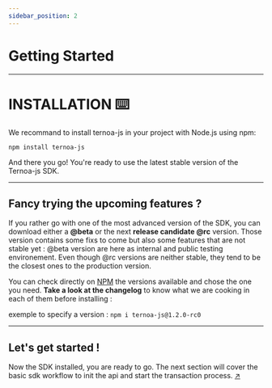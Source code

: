 ```yaml
---
sidebar_position: 2
---
```


# Getting Started

______________________________

# INSTALLATION ⌨️

We recommand to install ternoa-js in your project with Node.js using npm: 

`npm install ternoa-js`

And there you go! You're ready to use the latest stable version of the Ternoa-js SDK.

______________________________

## Fancy trying the upcoming features ? 

If you rather go with one of the most advanced version of the SDK, you can download either a **@beta** or the next **release candidate @rc** version. Those version contains some fixs to come but also some features that are not stable yet : @beta version are here as internal and public testing environement. Even though @rc versions are neither stable, they tend to be the closest ones to the production version.

You can check directly on [NPM](https://www.npmjs.com/package/ternoa-js) the versions available and chose the one you need. **Take a look at the changelog** to know what we are cooking in each of them before installing : 

exemple to specify a version : `npm i ternoa-js@1.2.0-rc0` 

______________________________

## Let's get started !

Now the SDK installed, you are ready to go. The next section will cover the basic sdk workflow to init the api and start the transaction process. [↗️](#)